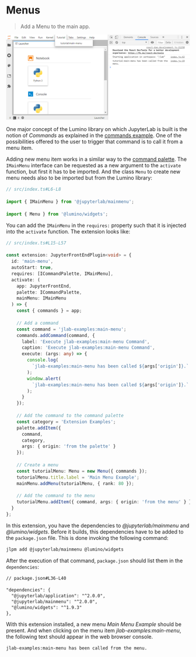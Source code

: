 # Menus

> Add a Menu to the main app.

![New Menu](preview.png)

One major concept of the Lumino library on which JupyterLab is built is
the notion of _Commands_ as explained in the [commands example](../commands/README.md).
One of the possibilities offered to the user to trigger that command is to call it from
a menu item.

Adding new menu item works in a similar way to the [command palette](../../command-palette/README.md).
The `IMainMenu` interface can be requested as a new argument to the `activate`
function, but first it has to be imported. And the class `Menu` to create new
menu needs also to be imported but from the Lumino library:

```ts
// src/index.ts#L6-L8

import { IMainMenu } from '@jupyterlab/mainmenu';

import { Menu } from '@lumino/widgets';
```

You can add the `IMainMenu` in the `requires:` property such that it is injected into
the `activate` function. The extension looks like:

```ts
// src/index.ts#L15-L57

const extension: JupyterFrontEndPlugin<void> = {
  id: 'main-menu',
  autoStart: true,
  requires: [ICommandPalette, IMainMenu],
  activate: (
    app: JupyterFrontEnd,
    palette: ICommandPalette,
    mainMenu: IMainMenu
  ) => {
    const { commands } = app;

    // Add a command
    const command = 'jlab-examples:main-menu';
    commands.addCommand(command, {
      label: 'Execute jlab-examples:main-menu Command',
      caption: 'Execute jlab-examples:main-menu Command',
      execute: (args: any) => {
        console.log(
          `jlab-examples:main-menu has been called ${args['origin']}.`
        );
        window.alert(
          `jlab-examples:main-menu has been called ${args['origin']}.`
        );
      }
    });

    // Add the command to the command palette
    const category = 'Extension Examples';
    palette.addItem({
      command,
      category,
      args: { origin: 'from the palette' }
    });

    // Create a menu
    const tutorialMenu: Menu = new Menu({ commands });
    tutorialMenu.title.label = 'Main Menu Example';
    mainMenu.addMenu(tutorialMenu, { rank: 80 });

    // Add the command to the menu
    tutorialMenu.addItem({ command, args: { origin: 'from the menu' } });
  }
};
```

In this extension, you have the dependencies to _@jupyterlab/mainmenu_ and
_@lumino/widgets_. Before it builds, this dependencies have to be added to the
`package.json` file. This is done invoking the following command:

```bash
jlpm add @jupyterlab/mainmenu @lumino/widgets
```

After the execution of that command, `package.json` should list them in the
`dependencies`:

```json5
// package.json#L36-L40

"dependencies": {
  "@jupyterlab/application": "^2.0.0",
  "@jupyterlab/mainmenu": "^2.0.0",
  "@lumino/widgets": "^1.9.3"
},
```

With this extension installed, a new menu _Main Menu Example_ should be present. And when
clicking on the menu item _jlab-examples:main-menu_, the following text should appear
in the web browser console.

```
jlab-examples:main-menu has been called from the menu.
```
